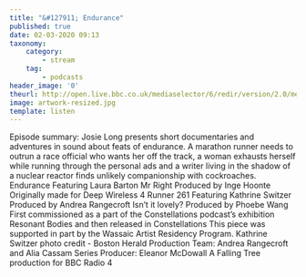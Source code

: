 ```yaml
---
title: "&#127911; Endurance"
published: true
date: 02-03-2020 09:13
taxonomy:
    category:
        - stream
    tag:
        - podcasts
header_image: '0'
theurl: http://open.live.bbc.co.uk/mediaselector/6/redir/version/2.0/mediaset/audio-nondrm-download/proto/http/vpid/p083n9rz.mp3
image: artwork-resized.jpg
template: listen
--- 
```

Episode summary: Josie Long presents short documentaries and adventures in sound about feats of endurance. A marathon runner needs to outrun a race official who wants her off the track, a woman exhausts herself while running through the personal ads and a writer living in the shadow of a nuclear reactor finds unlikely companionship with cockroaches. Endurance Featuring Laura Barton Mr Right Produced by Inge Hoonte Originally made for Deep Wireless 4 Runner 261 Featuring Kathrine Switzer Produced by Andrea Rangecroft Isn’t it lovely? Produced by Phoebe Wang First commissioned as a part of the Constellations podcast’s exhibition Resonant Bodies and then released in Constellations This piece was supported in part by the Wassaic Artist Residency Program. Kathrine Switzer photo credit - Boston Herald Production Team: Andrea Rangecroft and Alia Cassam Series Producer: Eleanor McDowall A Falling Tree production for BBC Radio 4
